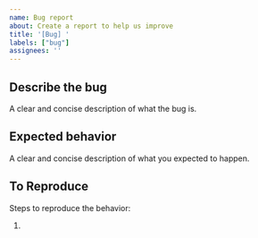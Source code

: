 ```yaml
---
name: Bug report
about: Create a report to help us improve
title: '[Bug] '
labels: ["bug"]
assignees: ''
---
```


## Describe the bug
A clear and concise description of what the bug is.

## Expected behavior
A clear and concise description of what you expected to happen.

## To Reproduce
Steps to reproduce the behavior:

1. 
